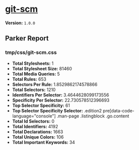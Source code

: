# [git-scm]( http://git-scm.com )

**Version:** `1.0.0`

## Parker Report

### tmp/css/git-scm.css

- **Total Stylesheets:** 1
- **Total Stylesheet Size:** 81460
- **Total Media Queries:** 5
- **Total Rules:** 653
- **Selectors Per Rule:** 1.8529862174578866
- **Total Selectors:** 1210
- **Identifiers Per Selector:** 3.4644628099173556
- **Specificity Per Selector:** 22.730578512396693
- **Top Selector Specificity:** 61
- **Top Selector Specificity Selector:** .edition2 pre[data-code-language="console"] .man-page .listingblock .go.content
- **Total Id Selectors:** 0
- **Total Identifiers:** 4192
- **Total Declarations:** 1663
- **Total Unique Colors:** 106
- **Total Important Keywords:** 34
